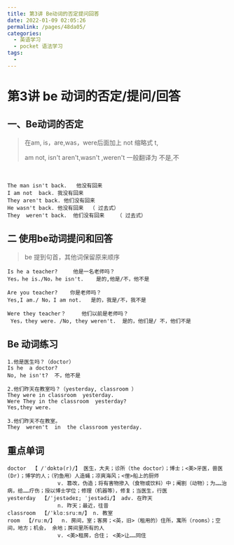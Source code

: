 ```yaml
---
title: 第3讲 Be动词的否定提问回答
date: 2022-01-09 02:05:26
permalink: /pages/48da05/
categories:
  - 英语学习
  - pocket 语法学习
tags:
  - 
---
```

# 第3讲 be 动词的否定/提问/回答

## 一、Be动词的否定 

> 在am, is，are,was，were后面加上 not 缩略式 t,
>
> am not, isn't aren't,wasn't ,weren't  一般翻译为 不是,不

​	

```
The man isn't back.   他没有回来
I am not  back. 我没有回来
They aren't back. 他们没有回来
He wasn't back. 他没有回来  （ 过去式）
They  weren't back.  他们没有回来    （ 过去式）
```

## 二 使用be动词提问和回答

> be 提到句首，其他词保留原来顺序

```
Is he a teacher?     他是一名老师吗？
Yes，he is./No，he isn't.    是的,他是/不，他不是

Are you teacher?    你是老师吗？
Yes,I am./ No，I am not.   是的，我是/不，我不是

Were they teacher？     他们以前是老师吗？
 Yes，they were. /No, they weren't.  是的，他们是/ 不，他们不是

```



## Be 动词练习

```
1.他是医生吗？（doctor）
Is he  a doctor?
No, he isn't?  不，他不是

2.他们昨天在教室吗？（yesterday, classroom ）
They were in classroom  yesterday.
Were They in the classroom  yesterday?
Yes,they were.

3.他们昨天不在教室。
They  weren't  in  the classroom yesterday.

```

## 重点单词

```
doctor  【 /ˈdɒktə(r)/】 医生，大夫；诊所（the doctor）；博士；<美>牙医，兽医 (Dr)；博学的人；（钓鱼用）人造蝇；凉爽海风；<俚>船上的厨师
				v. 篡改，伪造；将有害物掺入（食物或饮料）中；阉割（动物）；为……治病，给……疗伤；授以博士学位；修理（机器等），修复；当医生，行医
yesterday  【/ˈjestədeɪ; ˈjestədi/】 adv. 在昨天
				n. 昨天；最近，往昔	
classroom  【/ˈklɑːsruːm/】 n. 教室           
room  【/ruːm/】  n. 房间，室；客房；<英，旧>（租用的）住所，寓所（rooms）；空间，地方；机会， 余地；房间里所有的人
			    v. <美>租房，合住； <美>让……同住		 
```


